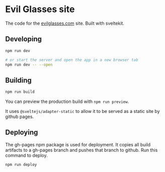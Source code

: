 # Evil Glasses site

The code for the [evilglasses.com](https://evilglasses.com) site. Built with sveltekit.

## Developing

```bash
npm run dev

# or start the server and open the app in a new browser tab
npm run dev -- --open
```

## Building

```bash
npm run build
```

You can preview the production build with `npm run preview`.

It uses `@sveltejs/adapter-static` to allow it to be served as a static site by github pages.

## Deploying

The gh-pages npm package is used for deployment. It copies all build
artifacts to a gh-pages branch and pushes that branch to github. Run
this command to deploy.

```bash
npm run deploy
```


